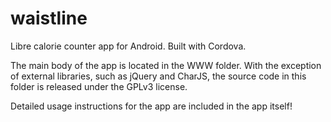 # waistline
Libre calorie counter app for Android. Built with Cordova.

The main body of the app is located in the WWW folder. With the exception of external libraries, such as jQuery and CharJS, the source code in this folder is released under the GPLv3 license.

Detailed usage instructions for the app are included in the app itself!
